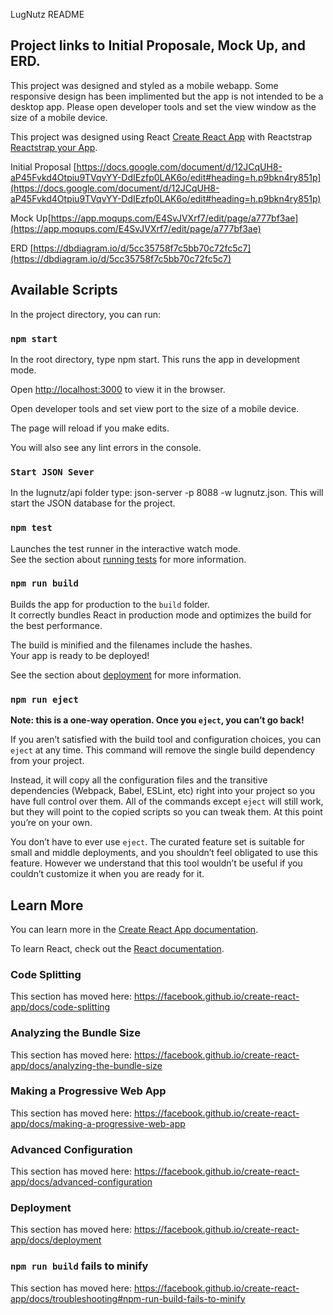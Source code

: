 LugNutz README

## Project links to Initial Proposale, Mock Up, and ERD. 

This project was designed and styled as a mobile webapp. Some responsive design has been implimented but the app is not intended to be a desktop app. Please open developer tools and set the view window as the size of a mobile device.

This project was designed using React [Create React App](https://github.com/facebook/create-react-app) with Reactstrap [Reactstrap your App](https://reactstrap.github.io).

Initial Proposal [https://docs.google.com/document/d/12JCqUH8-aP45Fvkd4Otpiu9TVqvYY-DdIEzfp0LAK6o/edit#heading=h.p9bkn4ry851p](https://docs.google.com/document/d/12JCqUH8-aP45Fvkd4Otpiu9TVqvYY-DdIEzfp0LAK6o/edit#heading=h.p9bkn4ry851p)<br>

Mock Up[https://app.moqups.com/E4SvJVXrf7/edit/page/a777bf3ae](https://app.moqups.com/E4SvJVXrf7/edit/page/a777bf3ae)<br>

ERD [https://dbdiagram.io/d/5cc35758f7c5bb70c72fc5c7](https://dbdiagram.io/d/5cc35758f7c5bb70c72fc5c7)<br>

## Available Scripts

In the project directory, you can run:

### `npm start`

In the root directory, type npm start. This runs the app in development mode.

Open [http://localhost:3000](http://localhost:3000) to view it in the browser.

Open developer tools and set view port to the size of a mobile device.

The page will reload if you make edits.

You will also see any lint errors in the console.

### `Start JSON Sever`

In the lugnutz/api folder type: json-server -p 8088 -w lugnutz.json. This will start the JSON database for the project.

### `npm test`

Launches the test runner in the interactive watch mode.<br>
See the section about [running tests](https://facebook.github.io/create-react-app/docs/running-tests) for more information.

### `npm run build`

Builds the app for production to the `build` folder.<br>
It correctly bundles React in production mode and optimizes the build for the best performance.

The build is minified and the filenames include the hashes.<br>
Your app is ready to be deployed!

See the section about [deployment](https://facebook.github.io/create-react-app/docs/deployment) for more information.

### `npm run eject`

**Note: this is a one-way operation. Once you `eject`, you can’t go back!**

If you aren’t satisfied with the build tool and configuration choices, you can `eject` at any time. This command will remove the single build dependency from your project.

Instead, it will copy all the configuration files and the transitive dependencies (Webpack, Babel, ESLint, etc) right into your project so you have full control over them. All of the commands except `eject` will still work, but they will point to the copied scripts so you can tweak them. At this point you’re on your own.

You don’t have to ever use `eject`. The curated feature set is suitable for small and middle deployments, and you shouldn’t feel obligated to use this feature. However we understand that this tool wouldn’t be useful if you couldn’t customize it when you are ready for it.

## Learn More

You can learn more in the [Create React App documentation](https://facebook.github.io/create-react-app/docs/getting-started).

To learn React, check out the [React documentation](https://reactjs.org/).

### Code Splitting

This section has moved here: https://facebook.github.io/create-react-app/docs/code-splitting

### Analyzing the Bundle Size

This section has moved here: https://facebook.github.io/create-react-app/docs/analyzing-the-bundle-size

### Making a Progressive Web App

This section has moved here: https://facebook.github.io/create-react-app/docs/making-a-progressive-web-app

### Advanced Configuration

This section has moved here: https://facebook.github.io/create-react-app/docs/advanced-configuration

### Deployment

This section has moved here: https://facebook.github.io/create-react-app/docs/deployment

### `npm run build` fails to minify

This section has moved here: https://facebook.github.io/create-react-app/docs/troubleshooting#npm-run-build-fails-to-minify
